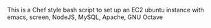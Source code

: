 This is a Chef style bash script to set up an EC2 ubuntu instance with emacs, screen, NodeJS, MySQL, Apache, GNU Octave
